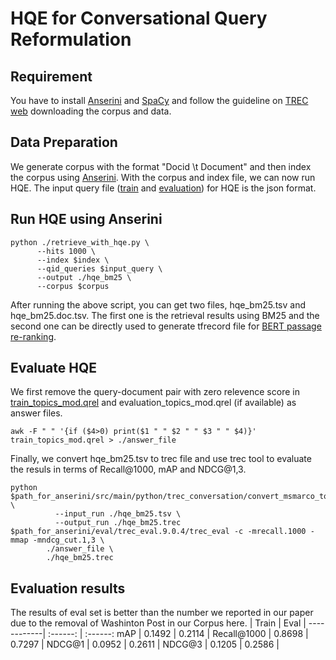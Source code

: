 HQE for Conversational Query Reformulation
===

Requirement
---
You have to install [Anserini](https://github.com/castorini/anserini) and [SpaCy](https://spacy.io/) and follow the guideline on [TREC web](https://github.com/daltonj/treccastweb) downloading the corpus and data.

Data Preparation
---
We generate corpus with the format "Docid \t Document" and then index the corpus using [Anserini](https://github.com/castorini/anserini). With the corpus and index file, we can now run HQE. The input query file ([train](https://github.com/daltonj/treccastweb/blob/master/2019/data/training/train_topics_v1.0.json) and [evaluation](https://github.com/daltonj/treccastweb/blob/master/2019/data/evaluation/evaluation_topics_v1.0.json)) for HQE is the json format.

Run HQE using Anserini
---
```shell=bash
python ./retrieve_with_hqe.py \
      --hits 1000 \
      --index $index \
      --qid_queries $input_query \
      --output ./hqe_bm25 \
      --corpus $corpus
```
After running the above script, you can get two files, hqe_bm25.tsv and hqe_bm25.doc.tsv. The first one is the retrieval results using BM25 and the second one can be directly used to generate tfrecord file for [BERT passage re-ranking](https://github.com/nyu-dl/dl4marco-bert).

Evaluate HQE
---
We first remove the query-document pair with zero relevence score in [train_topics_mod.qrel](https://github.com/daltonj/treccastweb/blob/master/2019/data/training/train_topics_mod.qrel) and evaluation_topics_mod.qrel (if available) as answer files.
```shell=bash
awk -F " " '{if ($4>0) print($1 " " $2 " " $3 " " $4)}' train_topics_mod.qrel > ./answer_file
```

Finally, we convert hqe_bm25.tsv to trec file and use trec tool to evaluate the resuls in terms of Recall@1000, mAP and NDCG@1,3.
```shell=bash
python $path_for_anserini/src/main/python/trec_conversation/convert_msmarco_to_trec_run.py \
          --input_run ./hqe_bm25.tsv \
          --output_run ./hqe_bm25.trec
$path_for_anserini/eval/trec_eval.9.0.4/trec_eval -c -mrecall.1000 -mmap -mndcg_cut.1,3 \
        ./answer_file \
        ./hqe_bm25.trec
```
Evaluation results
---
The results of eval set is better than the number we reported in our paper due to the removal of Washinton Post in our Corpus here.
            | Train  |  Eval  |
------------| :------: | :------:
mAP         | 0.1492 | 0.2114 |
Recall@1000 | 0.8698 | 0.7297 |
NDCG@1      | 0.0952 | 0.2611 |
NDCG@3      | 0.1205 | 0.2586 |
